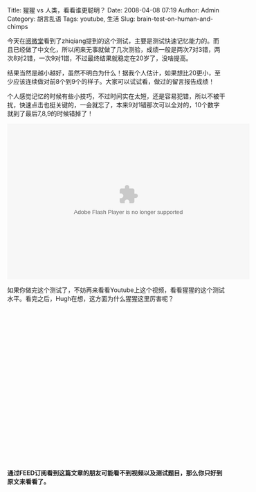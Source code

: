 Title: 猩猩 vs 人类，看看谁更聪明？
Date: 2008-04-08 07:19
Author: Admin
Category: 胡言乱语
Tags: youtube, 生活
Slug: brain-test-on-human-and-chimps

今天在[阅微堂][]看到了zhiqiang提到的这个测试，主要是测试快速记忆能力的。而且已经做了中文化，所以闲来无事就做了几次测验，成绩一般是两次7对3错，两次8对2错，一次9对1错，不过最终结果就稳定在20岁了，没啥提高。

</p>

结果当然是越小越好，虽然不明白为什么！据我个人估计，如果想比20更小，至少应该连续做对前8个到9个的样子。大家可以试试看，做过的留言报告成绩！

</p>

个人感觉记忆的时候有些小技巧，不过时间实在太短，还是容易犯错，所以不被干扰，快速点击也挺关键的，一会就忘了，本来9对1错那次可以全对的，10个数字就到了最后7,8,9的时候错掉了！

</p>

<embed name="plugin" src="http://www.quhuashuai.com/wp-content/uploads/2008/04/braincn.swf" width="560" height="360" type="application/x-shockwave-flash"></embed>

</p>

如果你做完这个测试了，不妨再来看看Youtube上这个视频，看看猩猩的这个测试水平。看完之后，Hugh在想，这方面为什么猩猩这里厉害呢？

</p>
<object width="425" height="355"><param name="movie" value="http://www.youtube.com/v/cPiDHXtM0VA&amp;hl=en"></param><param name="wmode" value="transparent"></param><embed src="http://www.youtube.com/v/cPiDHXtM0VA&amp;hl=en" type="application/x-shockwave-flash" wmode="transparent" width="425" height="355"></embed></object>

**通过FEED订阅看到这篇文章的朋友可能看不到视频以及测试题目，那么你只好到原文来看看了。**

  [阅微堂]: http://zhiqiang.org/blog/posts/test-age-of-your-brain.html
